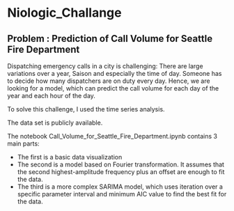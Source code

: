 # Niologic_Challange
## Problem : Prediction of Call Volume for Seattle Fire Department
Dispatching emergency calls in a city is challenging: There are large variations over a year, Saison
and especially the time of day. Someone has to decide how many dispatchers are on duty every day.
Hence, we are looking for a model, which can predict the call volume for each day of the year and
each hour of the day.

To solve this challenge, I used the time series analysis. 

The data set is publicly available.

The notebook Call_Volume_for_Seattle_Fire_Department.ipynb contains 3 main parts:
- The first is a basic data visualization 
- The second is a model based on Fourier transformation. It assumes that the second highest-amplitude frequency plus an offset are enough to fit the data.
- The third is a more complex SARIMA model, which uses iteration over a specific parameter interval and minimum AIC value to find the best fit for the data.

